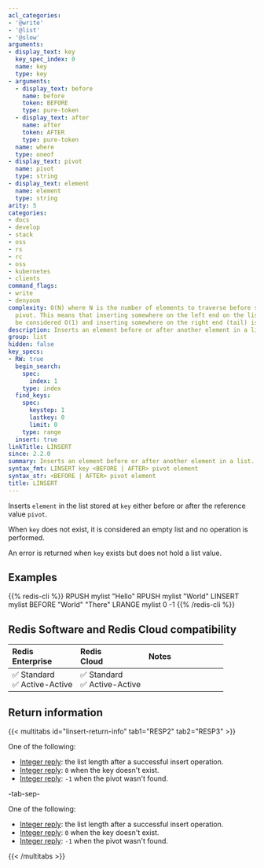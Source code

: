 ```yaml
---
acl_categories:
- '@write'
- '@list'
- '@slow'
arguments:
- display_text: key
  key_spec_index: 0
  name: key
  type: key
- arguments:
  - display_text: before
    name: before
    token: BEFORE
    type: pure-token
  - display_text: after
    name: after
    token: AFTER
    type: pure-token
  name: where
  type: oneof
- display_text: pivot
  name: pivot
  type: string
- display_text: element
  name: element
  type: string
arity: 5
categories:
- docs
- develop
- stack
- oss
- rs
- rc
- oss
- kubernetes
- clients
command_flags:
- write
- denyoom
complexity: O(N) where N is the number of elements to traverse before seeing the value
  pivot. This means that inserting somewhere on the left end on the list (head) can
  be considered O(1) and inserting somewhere on the right end (tail) is O(N).
description: Inserts an element before or after another element in a list.
group: list
hidden: false
key_specs:
- RW: true
  begin_search:
    spec:
      index: 1
    type: index
  find_keys:
    spec:
      keystep: 1
      lastkey: 0
      limit: 0
    type: range
  insert: true
linkTitle: LINSERT
since: 2.2.0
summary: Inserts an element before or after another element in a list.
syntax_fmt: LINSERT key <BEFORE | AFTER> pivot element
syntax_str: <BEFORE | AFTER> pivot element
title: LINSERT
---
```

Inserts `element` in the list stored at `key` either before or after the reference
value `pivot`.

When `key` does not exist, it is considered an empty list and no operation is
performed.

An error is returned when `key` exists but does not hold a list value.

## Examples

{{% redis-cli %}}
RPUSH mylist "Hello"
RPUSH mylist "World"
LINSERT mylist BEFORE "World" "There"
LRANGE mylist 0 -1
{{% /redis-cli %}}

## Redis Software and Redis Cloud compatibility

| Redis<br />Enterprise | Redis<br />Cloud | <span style="min-width: 9em; display: table-cell">Notes</span> |
|:----------------------|:-----------------|:------|
| <span title="Supported">&#x2705; Standard</span><br /><span title="Supported"><nobr>&#x2705; Active-Active</nobr></span> | <span title="Supported">&#x2705; Standard</span><br /><span title="Supported"><nobr>&#x2705; Active-Active</nobr></span> |  |

## Return information

{{< multitabs id="linsert-return-info" 
    tab1="RESP2" 
    tab2="RESP3" >}}

One of the following:
* [Integer reply](../../develop/reference/protocol-spec#integers): the list length after a successful insert operation.
* [Integer reply](../../develop/reference/protocol-spec#integers): `0` when the key doesn't exist.
* [Integer reply](../../develop/reference/protocol-spec#integers): `-1` when the pivot wasn't found.

-tab-sep-

One of the following:
* [Integer reply](../../develop/reference/protocol-spec#integers): the list length after a successful insert operation.
* [Integer reply](../../develop/reference/protocol-spec#integers): `0` when the key doesn't exist.
* [Integer reply](../../develop/reference/protocol-spec#integers): `-1` when the pivot wasn't found.

{{< /multitabs >}}
